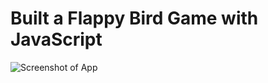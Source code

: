 # Built a Flappy Bird Game with JavaScript

![Screenshot of App](https://i.ibb.co/6g0PxYY/Group-36.png)
